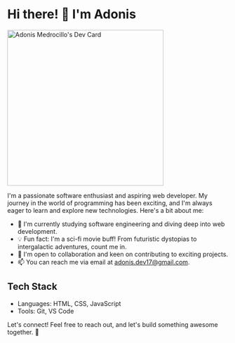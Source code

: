 # Hi there! 👋 I'm Adonis
<a href="https://app.daily.dev/adonis_dev17"><img src="https://api.daily.dev/devcards/v2/5AwgkbJ457b6HUpTl9Z1y.png?type=default&r=ro3" width="356" alt="Adonis Medrocillo's Dev Card"/></a>

I'm a passionate software enthusiast and aspiring web developer. My journey in the world of programming has been exciting, and I'm always eager to learn and explore new technologies. Here's a bit about me:

- 🌱 I'm currently studying software engineering and diving deep into web development.
- 💡 Fun fact: I'm a sci-fi movie buff! From futuristic dystopias to intergalactic adventures, count me in.
- 🤝 I'm open to collaboration and keen on contributing to exciting projects.
- 📫 You can reach me via email at adonis.dev17@gmail.com.

## Tech Stack

- Languages: HTML, CSS, JavaScript
- Tools: Git, VS Code

Let's connect! Feel free to reach out, and let's build something awesome together. 🌟

<!---
adonis-dev17/adonis-dev17 is a ✨ special ✨ repository because its `README.md` (this file) appears on your GitHub profile.
You can click the Preview link to take a look at your changes.
--->
